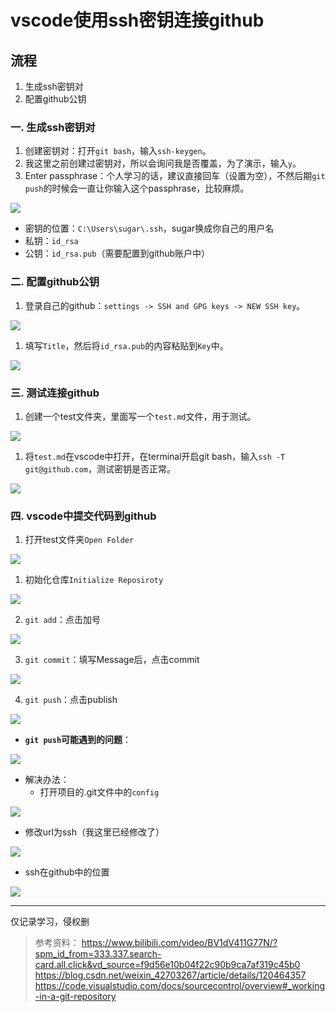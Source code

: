 # vscode使用ssh密钥连接github

## 流程
1. 生成ssh密钥对
2. 配置github公钥
   
### 一. 生成ssh密钥对
1. 创建密钥对：打开`git bash`，输入`ssh-keygen`。
2. 我这里之前创建过密钥对，所以会询问我是否覆盖，为了演示，输入`y`。
3. Enter passphrase：个人学习的话，建议直接回车（设置为空），不然后期`git push`的时候会一直让你输入这个passphrase，比较麻烦。

![](image-15.png)

- 密钥的位置：`C:\Users\sugar\.ssh`，sugar换成你自己的用户名
- 私钥：`id_rsa`
- 公钥：`id_rsa.pub`（需要配置到github账户中）

### 二. 配置github公钥
1. 登录自己的github：`settings -> SSH and GPG keys -> NEW SSH key`。

![](image-4.png)

1. 填写`Title`，然后将`id_rsa.pub`的内容粘贴到`Key`中。

![](image-11.png)

### 三. 测试连接github
1. 创建一个test文件夹，里面写一个`test.md`文件，用于测试。

![](image-13.png)

1. 将`test.md`在vscode中打开，在terminal开启git bash，输入`ssh -T git@github.com`，测试密钥是否正常。

![](image.png)

### 四. vscode中提交代码到github
1. 打开test文件夹`Open Folder`

![](image-14.png)

1. 初始化仓库`Initialize Reposiroty`

![](image-16.png)

2. `git add`：点击加号

![](image-17.png)

3. `git commit`：填写Message后，点击commit

![](image-18.png)

4. `git push`：点击publish

![](image-19.png)

- **`git push`可能遇到的问题**：
  
![](image-20.png)

- 解决办法：
  - 打开项目的.git文件中的`config`

 ![](image-24.png)

  - 修改url为ssh（我这里已经修改了）

 ![](image-22.png)

  - ssh在github中的位置

 ![](image-23.png)

---
仅记录学习，侵权删
> 参考资料：
> https://www.bilibili.com/video/BV1dV411G77N/?spm_id_from=333.337.search-card.all.click&vd_source=f9d56e10b04f22c90b9ca7af319c45b0
> https://blog.csdn.net/weixin_42703267/article/details/120464357
> https://code.visualstudio.com/docs/sourcecontrol/overview#_working-in-a-git-repository